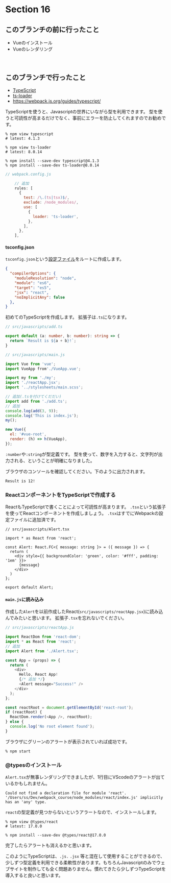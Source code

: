 # Section 16

このブランチの前に行ったこと
--------------------------------

- Vueのインストール
- Vueのレンダリング

　　
　　

このブランチで行ったこと
--------------------------------

- [TypeScript](https://www.typescriptlang.org/)
- [ts-loader](https://github.com/TypeStrong/ts-loader)
- https://webpack.js.org/guides/typescript/

TypeScriptを使うと、Javascriptの世界にいながら型を利用できます。
型を使うと可読性が高まるだけでなく、事前にエラーを防止してくれますのでお勧めです。

```shell
% npm view typescript
# latest: 4.1.3

% npm view ts-loader
# latest: 8.0.14

% npm install --save-dev typescript@4.1.3
% npm install --save-dev ts-loader@8.0.14
```

```js
// webpack.config.js

    // 追加
    rules: [
      {
        test: /\.(ts|tsx)$/,
        exclude: /node_modules/,
        use: [
          {
            loader: 'ts-loader',
          },
        ],
      },
    ],
```

#### tsconfig.json

`tsconfig.json`という[設定ファイル](https://webpack.js.org/guides/typescript/#basic-setup)をルートに作成します。

```json
{
  "compilerOptions": {
    "moduleResolution": "node",
    "module": "es6",
    "target": "es5",
    "jsx": "react",
    "noImplicitAny": false
  },
}
```

初めてのTypeScriptを作成します。
拡張子は`.ts`になります。

```ts
// src/javascripts/add.ts

export default (a: number, b: number): string => {
  return `Result is ${a + b}!`;
}
```

```js
// src/javascripts/main.js

import Vue from 'vue';
import VueApp from'./VueApp.vue';

import my from './my';
import './reactApp.jsx';
import '../stylesheets/main.scss';

// 追加(.tsを付けてくだだい)
import add from './add.ts';
// 追加
console.log(add(3, 9));
console.log('This is index.js');
my();

new Vue({
  el: '#vue-root',
  render: (h) => h(VueApp),
});

```

`:number`や`:string`が型定義です。
型を使って、数字を入力すると、文字列が出力される、ということが明確になりました。

ブラウザのコンソールを確認してください。下のように出力されます。

```
Result is 12!
```


### ReactコンポーネントをTypeScriptで作成する

ReactもTypeScriptで書くことによって可読性が高まります。
`.tsx`という拡張子を使ってReactコンポーネントを作成しましょう。
`.tsx`はすでにWebpackの設定ファイルに追加済です。

```tsx
// src/javascripts/Alert.tsx

import * as React from 'react';

const Alert: React.FC<{ message: string }> = ({ message }) => {
  return (
    <div style={{ backgroundColor: 'green', color: '#fff', padding: '1em' }}>
      {message}
    </div>
  )
};

export default Alert;
```

#### `main.js`に読み込み

作成した`Alert`を以前作成したReact(`src/javascripts/reactApp.jsx`)に読み込んでみたいと思います。
拡張子`.tsx`を忘れないでください。

```js
// src/javascripts/reactApp.js

import ReactDom from 'react-dom';
import * as React from 'react';
// 追加
import Alert from './Alert.tsx';

const App = (props) => {
  return (
    <div>
      Hello, React App!
      {/* 追加 */}
      <Alert message="Success!" />
    </div>
  );
};

const reactRoot = document.getElementById('react-root');
if (reactRoot) {
  ReactDom.render(<App />, reactRoot);
} else {
  console.log('No root element found');
}
```

ブラウザにグリーンのアラートが表示されていれば成功です。

```shell
% npm start
```

### @typesのインストール

`Alert.tsx`が無事レンダリングできましたが、1行目にVScodeのアラートが出ているかもしれません。

```
Could not find a declaration file for module 'react'. '/Users/ss/Dev/webpack_course/node_modules/react/index.js' implicitly has an 'any' type.
```

`react`の型定義が見つからないというアラートなので、インストールします。

```shell
% npm view @types/react
# latest: 17.0.0

% npm install --save-dev @types/react@17.0.0
```

完了したらアラートも消えるかと思います。

このようにTypeScriptは、`.js.` `.jsx` 等と混在して使用することができるので、少しずつ型定義を利用できる柔軟性があります。もちろんJavascriptのみでウェブサイトを制作しても全く問題ありません。慣れてきたら少しずつTypeScriptを導入すると良いと思います。
